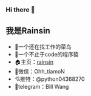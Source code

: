 ### Hi there 👋
## 我是Rainsin
- 🤔一个还在找工作的菜鸟
- 💪一个不止于code的程序猿
- 🏠主页：[rainsin]([http://rainsin.name](https://www.notion.so/rainsin/Rainsin-80095bda6f214c4983ffa9d6c940aab0))
- 💬微信：Ohh_tiamoN
- 💘推特：@python04368270
- 🔞telegram：Bill Wang
<!--
**2000python/2000python** is a ✨ _special_ ✨ repository because its `README.md` (this file) appears on your GitHub profile.

Here are some ideas to get you started:

- 🔭 I’m currently working on ...
- 🌱 I’m currently learning ...
- 👯 I’m looking to collaborate on ...
- 🤔 I’m looking for help with ...
- 💬 Ask me about ...
- 📫 How to reach me: ...
- 😄 Pronouns: ...
- ⚡ Fun fact: ...
-->
